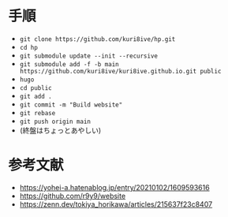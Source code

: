 # 手順
- `git clone https://github.com/kuri8ive/hp.git`
- `cd hp`
- `git submodule update --init --recursive`
- `git submodule add -f -b main https://github.com/kuri8ive/kuri8ive.github.io.git public`
- `hugo`
- `cd public`
- `git add .`
- `git commit -m "Build website"`
- `git rebase`
- `git push origin main`
- (終盤はちょっとあやしい)

# 参考文献
- https://yohei-a.hatenablog.jp/entry/20210102/1609593616
- https://github.com/r9y9/website
- https://zenn.dev/tokiya_horikawa/articles/215637f23c8407